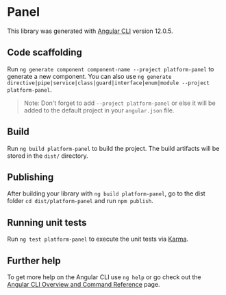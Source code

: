 # Panel

This library was generated with [Angular CLI](https://github.com/angular/angular-cli) version 12.0.5.

## Code scaffolding

Run `ng generate component component-name --project platform-panel` to generate a new component. You can also use `ng generate directive|pipe|service|class|guard|interface|enum|module --project platform-panel`.
> Note: Don't forget to add `--project platform-panel` or else it will be added to the default project in your `angular.json` file. 

## Build

Run `ng build platform-panel` to build the project. The build artifacts will be stored in the `dist/` directory.

## Publishing

After building your library with `ng build platform-panel`, go to the dist folder `cd dist/platform-panel` and run `npm publish`.

## Running unit tests

Run `ng test platform-panel` to execute the unit tests via [Karma](https://karma-runner.github.io).

## Further help

To get more help on the Angular CLI use `ng help` or go check out the [Angular CLI Overview and Command Reference](https://angular.io/cli) page.

